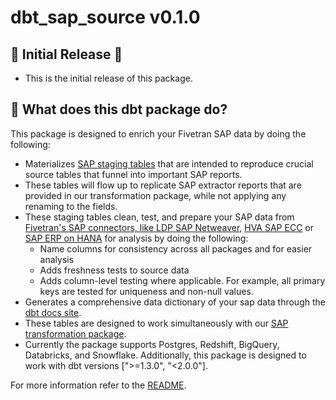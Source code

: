 # dbt_sap_source v0.1.0
## 🎉 Initial Release 🎉
- This is the initial release of this package. 

## 📣 What does this dbt package do?
This package is designed to enrich your Fivetran SAP data by doing the following:

- Materializes [SAP staging tables](https://fivetran.github.io/dbt_sap_source/#!/overview/sap_source/models/?g_v=1&g_e=seeds) that are intended to reproduce crucial source tables that funnel into important SAP reports.
- These tables will flow up to replicate SAP extractor reports that are provided in our transformation package, while not applying any renaming to the fields.
- These staging tables clean, test, and prepare your SAP data from [Fivetran's SAP connectors, like LDP SAP Netweaver](https://fivetran.com/docs/local-data-processing/requirements/source-and-target-requirements/sap-netweaver-requirements), [HVA SAP ECC](https://fivetran.com/docs/databases/sap-erp/high-volume-agent/hva-sap-ecc-hana) or [SAP ERP on HANA](https://fivetran.com/docs/databases/sap-erp/sap-erp-hana) for analysis by doing the following:
  - Name columns for consistency across all packages and for easier analysis
  - Adds freshness tests to source data
  - Adds column-level testing where applicable. For example, all primary keys are tested for uniqueness and non-null values.
- Generates a comprehensive data dictionary of your sap data through the [dbt docs site](https://fivetran.github.io/dbt_sap_source/).
- These tables are designed to work simultaneously with our [SAP transformation package](https://github.com/fivetran/dbt_sap).
- Currently the package supports Postgres, Redshift, BigQuery, Databricks, and Snowflake. Additionally, this package is designed to work with dbt versions [">=1.3.0", "<2.0.0"].

For more information refer to the [README](https://github.com/fivetran/dbt_sap_source/blob/main/README.md).
